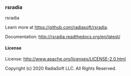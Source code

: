 ### rsradia

rsradia

Learn more at https://github.com/radiasoft/rsradia.

Documentation: http://rsradia.readthedocs.org/en/latest/

#### License

License: http://www.apache.org/licenses/LICENSE-2.0.html

Copyright (c) 2020 RadiaSoft LLC.  All Rights Reserved.
